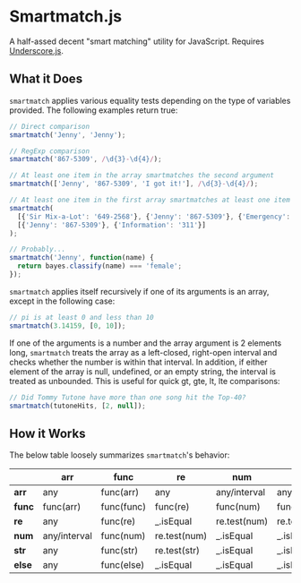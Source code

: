# Smartmatch.js

A half-assed decent "smart matching" utility for JavaScript.  Requires [Underscore.js](https://github.com/documentcloud/underscore).

## What it Does

`smartmatch` applies various equality tests depending on the type of variables provided.  The following examples return true:

```js
// Direct comparison
smartmatch('Jenny', 'Jenny');

// RegExp comparison
smartmatch('867-5309', /\d{3}-\d{4}/);

// At least one item in the array smartmatches the second argument
smartmatch(['Jenny', '867-5309', 'I got it!'], /\d{3}-\d{4}/);

// At least one item in the first array smartmatches at least one item in the second
smartmatch(
  [{'Sir Mix-a-Lot': '649-2568'}, {'Jenny': '867-5309'}, {'Emergency': '911'}],
  [{'Jenny': '867-5309'}, {'Information': '311'}]
);

// Probably...
smartmatch('Jenny', function(name) {
  return bayes.classify(name) === 'female';
});
```

`smartmatch` applies itself recursively if one of its arguments is an array, except in the following case:

```js
// pi is at least 0 and less than 10
smartmatch(3.14159, [0, 10]);
```

If one of the arguments is a number and the array argument is 2 elements long, `smartmatch` treats the array as a left-closed, right-open interval and checks whether the number is within that interval.  In addition, if either element of the array is null, undefined, or an empty string, the interval is treated as unbounded.  This is useful for quick gt, gte, lt, lte comparisons:

```js
// Did Tommy Tutone have more than one song hit the Top-40?
smartmatch(tutoneHits, [2, null]);
```

## How it Works

The below table loosely summarizes `smartmatch`'s behavior:

<table>
  <thead>
    <tr>
      <th></th>
      <th>arr</th>
      <th>func</th>
      <th>re</th>
      <th>num</th>
      <th>str</th>
      <th>else</th>
    </tr>
  </thead>
  <tbody>
    <tr>
      <td><b>arr</b></td>
      <td>any</td>
      <td>func(arr)</td>
      <td>any</td>
      <td>any/interval</td>
      <td>any</td>
      <td>any</td>
    </tr>
    <tr>
      <td><b>func</b></td>
      <td>func(arr)</td>
      <td>func(func)</td>
      <td>func(re)</td>
      <td>func(num)</td>
      <td>func(str)</td>
      <td>func(else)</td>
    </tr>
    <tr>
      <td><b>re</b></td>
      <td>any</td>
      <td>func(re)</td>
      <td>_.isEqual</td>
      <td>re.test(num)</td>
      <td>re.test(str)</td>
      <td>_.isEqual</td>
    </tr>
    <tr>
      <td><b>num</b></td>
      <td>any/interval</td>
      <td>func(num)</td>
      <td>re.test(num)</td>
      <td>_.isEqual</td>
      <td>_.isEqual</td>
      <td>_.isEqual</td>
    </tr>
    <tr>
      <td><b>str</b></td>
      <td>any</td>
      <td>func(str)</td>
      <td>re.test(str)</td>
      <td>_.isEqual</td>
      <td>_.isEqual</td>
      <td>_.isEqual</td>
    </tr>
    <tr>
      <td><b>else</b></td>
      <td>any</td>
      <td>func(else)</td>
      <td>_.isEqual</td>
      <td>_.isEqual</td>
      <td>_.isEqual</td>
      <td>_.isEqual</td>
    </tr>
  </tbody>
</table>

